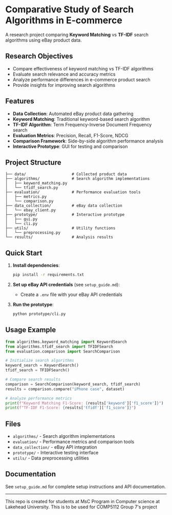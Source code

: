 # Comparative Study of Search Algorithms in E-commerce

A research project comparing **Keyword Matching** vs **TF-IDF** search algorithms using eBay product data.

## Research Objectives

- Compare effectiveness of keyword matching vs TF-IDF algorithms
- Evaluate search relevance and accuracy metrics
- Analyze performance differences in e-commerce product search
- Provide insights for improving search algorithms

## Features

- **Data Collection**: Automated eBay product data gathering
- **Keyword Matching**: Traditional keyword-based search algorithm
- **TF-IDF Algorithm**: Term Frequency-Inverse Document Frequency search
- **Evaluation Metrics**: Precision, Recall, F1-Score, NDCG
- **Comparison Framework**: Side-by-side algorithm performance analysis
- **Interactive Prototype**: GUI for testing and comparison

## Project Structure

```
├── data/                    # Collected product data
├── algorithms/              # Search algorithm implementations
│   ├── keyword_matching.py
│   └── tfidf_search.py
├── evaluation/              # Performance evaluation tools
│   ├── metrics.py
│   └── comparison.py
├── data_collection/         # eBay data collection
│   └── ebay_client.py
├── prototype/               # Interactive prototype
│   ├── gui.py
│   └── cli.py
├── utils/                   # Utility functions
│   └── preprocessing.py
└── results/                 # Analysis results
```

## Quick Start

1. **Install dependencies**:
   ```bash
   pip install -r requirements.txt
   ```

2. **Set up eBay API credentials** (see `setup_guide.md`):
   - Create a `.env` file with your eBay API credentials

3. **Run the prototype**:
   ```bash
   python prototype/cli.py
   ```

## Usage Example

```python
from algorithms.keyword_matching import KeywordSearch
from algorithms.tfidf_search import TFIDFSearch
from evaluation.comparison import SearchComparison

# Initialize search algorithms
keyword_search = KeywordSearch()
tfidf_search = TFIDFSearch()

# Compare search results
comparison = SearchComparison(keyword_search, tfidf_search)
results = comparison.compare("iPhone case", dataset)

# Analyze performance metrics
print(f"Keyword Matching F1-Score: {results['keyword']['f1_score']}")
print(f"TF-IDF F1-Score: {results['tfidf']['f1_score']}")
```

## Files

- `algorithms/` - Search algorithm implementations
- `evaluation/` - Performance metrics and comparison tools
- `data_collection/` - eBay API integration
- `prototype/` - Interactive testing interface
- `utils/` - Data preprocessing utilities

## Documentation

See `setup_guide.md` for complete setup instructions and API documentation.

---

This repo is created for students at MsC Program in Computer science at Lakehead University. This is to be used for COMP5112 Group 7's project
